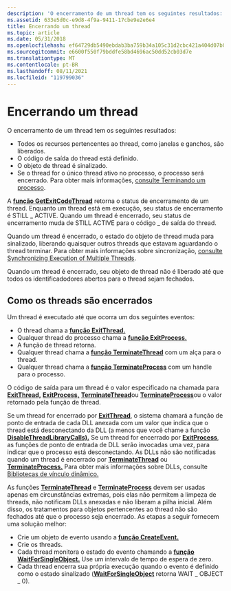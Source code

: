 ```yaml
---
description: 'O encerramento de um thread tem os seguintes resultados: todos os recursos pertencentes ao thread, como janelas e ganchos, são liberados. O código de saída do thread está definido. O objeto de thread é sinalizado. Se o thread for o único thread ativo no processo, o processo será encerrado. Para obter mais informações, consulte Terminando um processo.'
ms.assetid: 633e5d0c-e9d8-4f9a-9411-17cbe9e2e6e4
title: Encerrando um thread
ms.topic: article
ms.date: 05/31/2018
ms.openlocfilehash: ef64729db5490ebdab3ba759b34a105c31d2cbc421a404d07b041aa9b611ba08
ms.sourcegitcommit: e6600f550f79bddfe58bd4696ac50dd52cb03d7e
ms.translationtype: MT
ms.contentlocale: pt-BR
ms.lasthandoff: 08/11/2021
ms.locfileid: "119799036"
---
```

# <a name="terminating-a-thread"></a>Encerrando um thread

O encerramento de um thread tem os seguintes resultados:

-   Todos os recursos pertencentes ao thread, como janelas e ganchos, são liberados.
-   O código de saída do thread está definido.
-   O objeto de thread é sinalizado.
-   Se o thread for o único thread ativo no processo, o processo será encerrado. Para obter mais informações, [consulte Terminando um processo](terminating-a-process.md).

A [**função GetExitCodeThread**](/windows/win32/api/processthreadsapi/nf-processthreadsapi-getexitcodethread) retorna o status de encerramento de um thread. Enquanto um thread está em execução, seu status de encerramento é STILL \_ ACTIVE. Quando um thread é encerrado, seu status de encerramento muda de STILL ACTIVE para o código \_ de saída do thread.

Quando um thread é encerrado, o estado do objeto de thread muda para sinalizado, liberando quaisquer outros threads que estavam aguardando o thread terminar. Para obter mais informações sobre sincronização, [consulte Synchronizing Execution of Multiple Threads](synchronizing-execution-of-multiple-threads.md).

Quando um thread é encerrado, seu objeto de thread não é liberado até que todos os identificadodores abertos para o thread sejam fechados.

## <a name="how-threads-are-terminated"></a>Como os threads são encerrados

Um thread é executado até que ocorra um dos seguintes eventos:

-   O thread chama a [**função ExitThread.**](/windows/win32/api/processthreadsapi/nf-processthreadsapi-exitthread)
-   Qualquer thread do processo chama a [**função ExitProcess.**](/windows/win32/api/processthreadsapi/nf-processthreadsapi-exitprocess)
-   A função de thread retorna.
-   Qualquer thread chama a [**função TerminateThread**](/windows/win32/api/processthreadsapi/nf-processthreadsapi-terminatethread) com um alça para o thread.
-   Qualquer thread chama a [**função TerminateProcess**](/windows/win32/api/processthreadsapi/nf-processthreadsapi-terminateprocess) com um handle para o processo.

O código de saída para um thread é o valor especificado na chamada para [**ExitThread,**](/windows/win32/api/processthreadsapi/nf-processthreadsapi-exitthread) [**ExitProcess,**](/windows/win32/api/processthreadsapi/nf-processthreadsapi-exitprocess) [**TerminateThread**](/windows/win32/api/processthreadsapi/nf-processthreadsapi-terminatethread)ou [**TerminateProcess**](/windows/win32/api/processthreadsapi/nf-processthreadsapi-terminateprocess)ou o valor retornado pela função de thread.

Se um thread for encerrado por [**ExitThread**](/windows/win32/api/processthreadsapi/nf-processthreadsapi-exitthread), o sistema chamará a função de ponto de entrada de cada DLL anexada com um valor que indica que o thread está desconectando da DLL (a menos que você chame a função [**DisableThreadLibraryCalls).**](/windows/win32/api/libloaderapi/nf-libloaderapi-disablethreadlibrarycalls) Se um thread for encerrado por [**ExitProcess**](/windows/win32/api/processthreadsapi/nf-processthreadsapi-exitprocess), as funções de ponto de entrada de DLL serão invocadas uma vez, para indicar que o processo está desconectando. As DLLs não são notificadas quando um thread é encerrado por [**TerminateThread**](/windows/win32/api/processthreadsapi/nf-processthreadsapi-terminatethread) ou [**TerminateProcess.**](/windows/win32/api/processthreadsapi/nf-processthreadsapi-terminateprocess) Para obter mais informações sobre DLLs, consulte [Bibliotecas de vínculo dinâmico.](../dlls/dynamic-link-libraries.md)

As funções [**TerminateThread**](/windows/win32/api/processthreadsapi/nf-processthreadsapi-terminatethread) e [**TerminateProcess**](/windows/win32/api/processthreadsapi/nf-processthreadsapi-terminateprocess) devem ser usadas apenas em circunstâncias extremas, pois elas não permitem a limpeza de threads, não notificam DLLs anexadas e não liberam a pilha inicial. Além disso, os tratamentos para objetos pertencentes ao thread não são fechados até que o processo seja encerrado. As etapas a seguir fornecem uma solução melhor:

-   Crie um objeto de evento usando a [**função CreateEvent.**](/windows/win32/api/synchapi/nf-synchapi-createeventa)
-   Crie os threads.
-   Cada thread monitora o estado do evento chamando a [**função WaitForSingleObject.**](/windows/win32/api/synchapi/nf-synchapi-waitforsingleobject) Use um intervalo de tempo de espera de zero.
-   Cada thread encerra sua própria execução quando o evento é definido como o estado sinalizado ([**WaitForSingleObject**](/windows/win32/api/synchapi/nf-synchapi-waitforsingleobject) retorna WAIT \_ OBJECT \_ 0).

 

 
